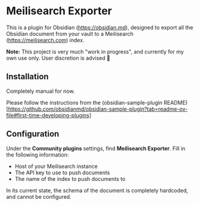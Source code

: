# Meilisearch Exporter

This is a plugin for Obsidian (https://obsidian.md), designed to export all the Obsidian document from your vault to a Meilisearch (https://meilisearch.com) index.

**Note:** This project is very much "work in progress", and currently for my own use only. User discretion is advised :pray:

## Installation

Completely manual for now.

Please follow the instructions from the (obsidian-sample-plugin README)[https://github.com/obsidianmd/obsidian-sample-plugin?tab=readme-ov-file#first-time-developing-plugins]

## Configuration

Under the **Community plugins** settings, find **Meilisearch Exporter**.
Fill in the following information:
- Host of your Meilisearch instance
- The API key to use to push documents
- The name of the index to push documents to

In its current state, the schema of the document is completely hardcoded, and cannot be configured.
